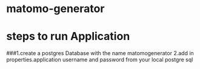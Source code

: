 # matomo-generator
# steps to run Application
###1.create a postgres Database with the name matomogenerator
2.add in properties.application username and password from your local postgre sql
